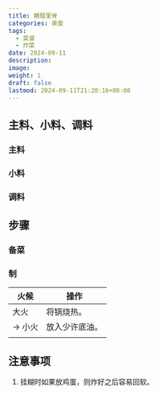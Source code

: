 ```yaml
---
title: 糖醋里脊
categories: 美食
tags:
  - 菜谱
  - 炸菜
date: 2024-09-11
description: 
image: 
weight: 1
draft: false
lastmod: 2024-09-11T21:28:16+08:00
---
```

## 主料、小料、调料

### 主料



### 小料



### 调料



## 步骤

### 备菜



### 制

| 火候    | 操作      |
| ----- | ------- |
| 大火    | 将锅烧热。   |
| -> 小火 | 放入少许底油。 |
|       |         |

## 注意事项

1. 挂糊时如果放鸡蛋，则炸好之后容易回软。


